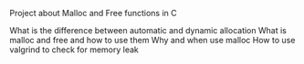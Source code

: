 Project about Malloc and Free functions in C

What is the difference between automatic and dynamic allocation
What is malloc and free and how to use them
Why and when use malloc
How to use valgrind to check for memory leak